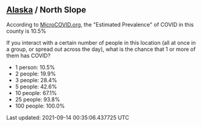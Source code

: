 
## [Alaska](/united-states/alaska) / North Slope

According to [MicroCOVID.org](http://microcovid.org),
the "Estimated Prevalence" of COVID in this county is 10.5%

If you interact with a certain number of people in this location
(all at once in a group, or spread out across the day), what is the chance that
1 or more of them has COVID?

- 1 person: 10.5%
- 2 people: 19.9%
- 3 people: 28.4%
- 5 people: 42.6%
- 10 people: 67.1%
- 25 people: 93.8%
- 100 people: 100.0%

Last updated: 2021-09-14 00:35:06.437725 UTC
